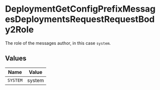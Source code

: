 # DeploymentGetConfigPrefixMessagesDeploymentsRequestRequestBody2Role

The role of the messages author, in this case `system`.


## Values

| Name     | Value    |
| -------- | -------- |
| `SYSTEM` | system   |